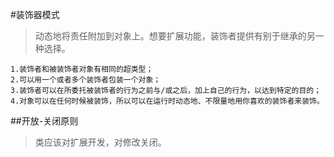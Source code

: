 #装饰器模式
>动态地将责任附加到对象上。想要扩展功能，装饰者提供有别于继承的另一种选择。

    1.装饰者和被装饰者对象有相同的超类型；
    2.可以用一个或者多个装饰者包装一个对象；
    3.装饰者可以在所委托被装饰者的行为之前与/或之后，加上自己的行为，以达到特定的目的；
    4.对象可以在任何时候被装饰，所以可以在运行时动态地、不限量地用你喜欢的装饰者来装饰。

##开放-关闭原则
>类应该对扩展开发，对修改关闭。